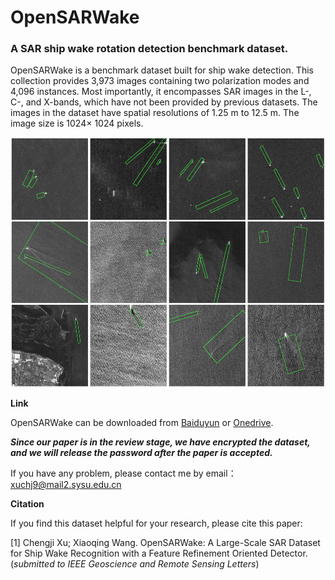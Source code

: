 # OpenSARWake

### A SAR ship wake rotation detection benchmark dataset.

OpenSARWake is a benchmark dataset built for ship wake detection. This collection provides 3,973 images containing two polarization modes and 4,096 instances. Most importantly, it encompasses SAR images in the L-, C-, and X-bands, which have not been provided by previous datasets. The images in the dataset have spatial resolutions of 1.25 m to 12.5 m. The image size is 1024× 1024 pixels.

<div align="left">
<img src="samples.jpg" height="400px"  alt="samples" >
</div>

**Link**

OpenSARWake can be downloaded from [Baiduyun](https://pan.baidu.com/s/1BaENq8D0WF58B6faZVLmXA) or [Onedrive](https://1drv.ms/u/s!AqTp7jo0qiKFkSI2giXypLXGwhP4?e=9JUU7X).

***Since our paper is in the review stage, we have encrypted the dataset, and we will release the password after the paper is accepted.***

If you have any problem, please contact me by email：xuchj9@mail2.sysu.edu.cn

**Citation**

If you find this dataset helpful for your research, please cite this paper:

[1] Chengji Xu; Xiaoqing Wang. OpenSARWake: A Large-Scale SAR Dataset for Ship Wake Recognition with a Feature Refinement Oriented Detector. (*submitted to IEEE Geoscience and Remote Sensing Letters*)

